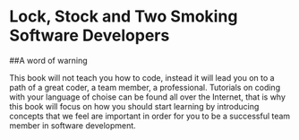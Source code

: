 # Lock, Stock and Two Smoking Software Developers

##A word of warning

This book will not teach you how to code, instead it will lead you on to a path of a great coder, a team member, a professional. Tutorials on coding with your language of choise can be found all over the Internet, that is why this book will focus on how you should start learning by introducing concepts that we feel are important in order for you to be a successful team member in software development.

